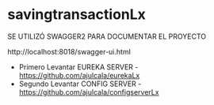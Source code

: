 # savingtransactionLx

SE UTILIZÓ SWAGGER2 PARA DOCUMENTAR EL PROYECTO

http://localhost:8018/swagger-ui.html
- Primero Levantar EUREKA SERVER - https://github.com/ajulcala/eurekaLx
- Segundo Levantar CONFIG SERVER - https://github.com/ajulcala/configserverLx
